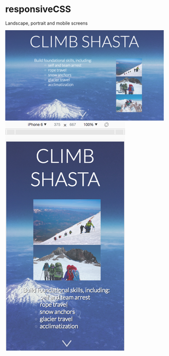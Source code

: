 # responsiveCSS

Landscape, portrait and mobile screens 

![landscape](landscape.png "Landscape")
![iphone6](mobile.png "iphone 6")
